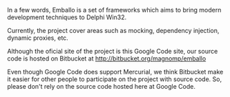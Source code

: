 In a few words, Emballo is a set of frameworks which aims to bring modern development techniques to Delphi Win32.

Currently, the project cover areas such as mocking, dependency injection, dynamic proxies, etc.

Although the oficial site of the project is this Google Code site, our source code is hosted on Bitbucket at http://bitbucket.org/magnomp/emballo

Even though Google Code does support Mercurial, we think Bitbucket make it easier for other people to participate on the project with source code. So, please don't rely on the source code hosted here at Google Code.